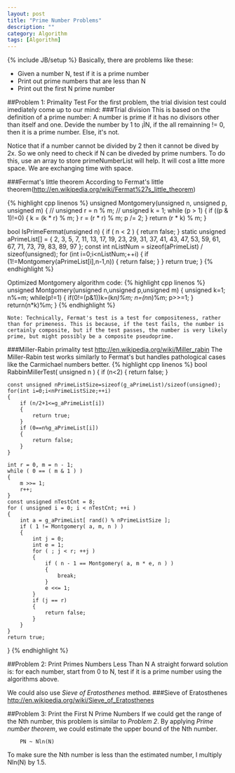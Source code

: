 ```yaml
---
layout: post
title: "Prime Number Problems"
description: ""
category: Algorithm
tags: [Algorithm]
---
```

{% include JB/setup %}
Basically, there are problems like these:
+ Given a number N, test if it is a prime number
+ Print out prime numbers that are less than N
+ Print out the first N prime number

##Problem 1: Primality Test
For the first problem, the trial division test could imediately come up to our mind:
###Trial division
This is based on the definition of a prime number:
	A number is prime if it has no divisors other than itself and one.
Devide the number by 1 to ¡ÌN, if the all remainning != 0, then it is a prime number. Else, it's not.

Notice that if a number cannot be divided by 2 then it cannot be dived by 2x. So we only need to check if N can be diveded by prime numbers. To do this, use an array to store primeNumberList will help. It will cost a litte more space. We are exchanging time with space.

###Fermat's little theorem
According to Fermat's little theorem(http://en.wikipedia.org/wiki/Fermat%27s_little_theorem)

{% highlight cpp linenos %}
unsigned Montgomery(unsigned n, unsigned p, unsigned m)
{ // 
    unsigned r = n % m; // 
    unsigned k = 1;
    while (p > 1)
    {
        if ((p & 1)!=0)
        {
            k = (k * r) % m;
        }
        r = (r * r) % m;
        p /= 2;
    }
    return (r * k) % m; 
}

bool IsPrimeFermat(unsigned n)
{
    if ( n < 2 )
    {
        return false;
    }
    static unsigned aPrimeList[] = {
        2, 3, 5, 7, 11, 13, 17, 19, 23, 29, 31, 37, 41,
        43, 47, 53, 59, 61, 67, 71, 73, 79, 83, 89, 97
    };
    const int nListNum = sizeof(aPrimeList) / sizeof(unsigned);
    for (int i=0;i<nListNum;++i)
    { 
        if (1!=Montgomery(aPrimeList[i],n-1,n))
        {
            return false;
        }
    }
    return true;
}
{% endhighlight %}

Optimized Montgomery algorithm code:
{% highlight cpp linenos %}
unsigned Montgomery(unsigned n,unsigned p,unsigned m)
{
      unsigned k=1;
      n%=m;
     while(p!=1)
     {
         if(0!=(p&1))k=(k*n)%m;
         n=(n*n)%m;
         p>>=1;
    }
    return(n*k)%m;
}
{% endhighlight %}


	Note: Technically, Fermat's test is a test for compositeness, rather than for primeness. This is because, if the test fails, the number is certainly composite, but if the test passes, the number is very likely prime, but might possibly be a composite pseudoprime.	
	
###Miller-Rabin primality test
http://en.wikipedia.org/wiki/Miller_rabin
The Miller-Rabin test works similarly to Fermat's but handles pathological cases like the Carmichael numbers better.
{% highlight cpp linenos %}
bool RabbinMillerTest( unsigned n ) 
{
    if (n<2)
    { 
        return false;
    }

    const unsigned nPrimeListSize=sizeof(g_aPrimeList)/sizeof(unsigned);
    for(int i=0;i<nPrimeListSize;++i)
    {
        if (n/2+1<=g_aPrimeList[i])
        {
            return true;
        }
        if (0==n%g_aPrimeList[i])
        {
            return false;
        }
    }
  
    int r = 0, m = n - 1; 
    while ( 0 == ( m & 1 ) )
    {
        m >>= 1; 
        r++; 
    }
    const unsigned nTestCnt = 8; 
    for ( unsigned i = 0; i < nTestCnt; ++i )
    { 
        int a = g_aPrimeList[ rand() % nPrimeListSize ];
        if ( 1 != Montgomery( a, m, n ) )
        {
            int j = 0;
            int e = 1;
            for ( ; j < r; ++j )
            {
                if ( n - 1 == Montgomery( a, m * e, n ) ) 
                {
                    break;
                }
                e <<= 1;
            }
            if (j == r)
            {
                return false;
            }
        }
    }
    return true;
}
{% endhighlight %}

##Problem 2: Print Primes Numbers Less Than N
A straight forward solution is: for each number, start from 0 to N, test if it is a prime number using the algorithms above.
	
We could also use *Sieve of Eratosthenes* method.
###Sieve of Eratosthenes
http://en.wikipedia.org/wiki/Sieve_of_Eratosthenes

##Problem 3: Print the First N Prime Numbers
If we could get the range of the Nth number, this problem is similar to *Problem 2*.
By applying *Prime number theorem*, we could estimate the upper bound of the Nth number.

```
	PN ~ Nln(N)
```

To make sure the Nth number is less than the estimated number, I multiply Nln(N) by 1.5.   

